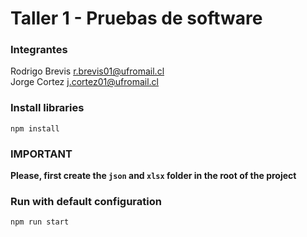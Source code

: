 # Taller 1 - Pruebas de software

### Integrantes

Rodrigo Brevis r.brevis01@ufromail.cl <br>
Jorge Cortez j.cortez01@ufromail.cl

### Install libraries

`npm install`

### IMPORTANT

**Please, first create the `json` and `xlsx` folder in the root of the project**

### Run with default configuration

`npm run start`
